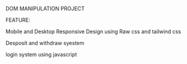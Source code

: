 DOM MANIPULATION PROJECT

FEATURE:

Mobile and Desktop Responsive Design using Raw css and tailwind css

Desposit and withdraw syestem

login system using javascript

